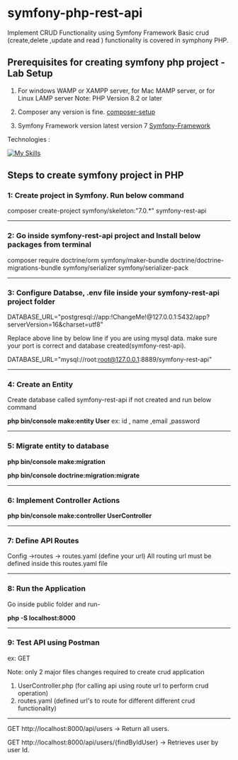 # symfony-php-rest-api
Implement CRUD Functionality using Symfony Framework
Basic crud (create,delete ,update and read ) functionality is covered in symphony PHP.

## Prerequisites for creating symfony php project - Lab Setup
1. For windows WAMP or XAMPP server, for Mac MAMP server, or for Linux LAMP server
Note: PHP Version 8.2 or later

2. Composer any version is fine.
   [composer-setup](https://getcomposer.org/download/)

3. Symfony Framework version latest version 7
  [Symfony-Framework](https://symfony.com/doc/current/setup.html)

Technologies :

[![My Skills](https://skillicons.dev/icons?i=php,symfony,mysql)](https://skillicons.dev)

## Steps to create symfony project in PHP

### 1: Create project in Symfony. Run below command
   composer create-project symfony/skeleton:"7.0.*" symfony-rest-api
   
------------------------------------------------------------------------
### 2: Go inside symfony-rest-api project and Install below packages from terminal
   composer require doctrine/orm symfony/maker-bundle doctrine/doctrine-migrations-bundle symfony/serializer symfony/serializer-pack
   
------------------------------------------------------------------------
### 3: Configure Databse, .env file inside your symfony-rest-api project folder
   DATABASE_URL="postgresql://app:!ChangeMe!@127.0.0.1:5432/app?serverVersion=16&charset=utf8"
   
   Replace above line by below line if you are using mysql data. make sure your port is correct and database created(symfony-rest-api).
   
   DATABASE_URL="mysql://root:root@127.0.0.1:8889/symfony-rest-api"
   
------------------------------------------------------------------------
### 4: Create an Entity 
   Create database called symfony-rest-api if not created and run below command
   
   **php bin/console make:entity User**
   ex: id , name ,email ,password
   
------------------------------------------------------------------------
### 5: Migrate entity to database
   **php bin/console make:migration**
   
   **php bin/console doctrine:migration:migrate**
   
------------------------------------------------------------------------
### 6: Implement Controller Actions 
   **php bin/console make:controller UserController**
   
------------------------------------------------------------------------
### 7: Define API Routes 
   Config ->routes -> routes.yaml (define your url)
   All routing url must be defined inside this routes.yaml file
   
------------------------------------------------------------------------
### 8: Run the Application
Go inside public folder and run-

   **php -S localhost:8000**
   
------------------------------------------------------------------------
### 9: Test API using Postman 
ex: GET

Note: only 2 major files changes required to create crud application 
1. UserController.php (for calling api using route url to perform crud operation)
2. routes.yaml (defined url's to route for different different crud functionality)
------------------
GET http://localhost:8000/api/users -> Return all users.

GET http://localhost:8000/api/users/{findByIdUser} -> Retrieves user by user Id.




